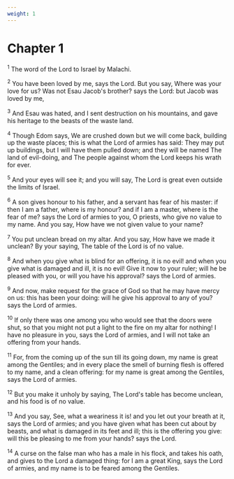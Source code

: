 ```yaml
---
weight: 1
---
```


# Chapter 1

<sup>1</sup> The word of the Lord to Israel by Malachi. 

<sup>2</sup> You have been loved by me, says the Lord. But you say, Where was your love for us? Was not Esau Jacob's brother? says the Lord: but Jacob was loved by me, 

<sup>3</sup> And Esau was hated, and I sent destruction on his mountains, and gave his heritage to the beasts of the waste land. 

<sup>4</sup> Though Edom says, We are crushed down but we will come back, building up the waste places; this is what the Lord of armies has said: They may put up buildings, but I will have them pulled down; and they will be named The land of evil-doing, and The people against whom the Lord keeps his wrath for ever. 

<sup>5</sup> And your eyes will see it; and you will say, The Lord is great even outside the limits of Israel. 

<sup>6</sup> A son gives honour to his father, and a servant has fear of his master: if then I am a father, where is my honour? and if I am a master, where is the fear of me? says the Lord of armies to you, O priests, who give no value to my name. And you say, How have we not given value to your name? 

<sup>7</sup> You put unclean bread on my altar. And you say, How have we made it unclean? By your saying, The table of the Lord is of no value. 

<sup>8</sup> And when you give what is blind for an offering, it is no evil! and when you give what is damaged and ill, it is no evil! Give it now to your ruler; will he be pleased with you, or will you have his approval? says the Lord of armies. 

<sup>9</sup> And now, make request for the grace of God so that he may have mercy on us: this has been your doing: will he give his approval to any of you? says the Lord of armies. 

<sup>10</sup> If only there was one among you who would see that the doors were shut, so that you might not put a light to the fire on my altar for nothing! I have no pleasure in you, says the Lord of armies, and I will not take an offering from your hands. 

<sup>11</sup> For, from the coming up of the sun till its going down, my name is great among the Gentiles; and in every place the smell of burning flesh is offered to my name, and a clean offering: for my name is great among the Gentiles, says the Lord of armies. 

<sup>12</sup> But you make it unholy by saying, The Lord's table has become unclean, and his food is of no value. 

<sup>13</sup> And you say, See, what a weariness it is! and you let out your breath at it, says the Lord of armies; and you have given what has been cut about by beasts, and what is damaged in its feet and ill; this is the offering you give: will this be pleasing to me from your hands? says the Lord. 

<sup>14</sup> A curse on the false man who has a male in his flock, and takes his oath, and gives to the Lord a damaged thing: for I am a great King, says the Lord of armies, and my name is to be feared among the Gentiles. 


